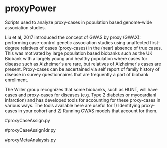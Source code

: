 # proxyPower
Scripts used to analyze proxy-cases in population based genome-wide association studies.

Liu et al, 2017 introduced the concept of GWAS by proxy (GWAX): performing case-control genetic association studies using unaffected first-degree relatives of cases (proxy-cases) in the (near) absence of true cases. This was motivated by large population based biobanks such as the UK Biobank with a largely young and healthy population where cases for disease such as Alzheimer's are rare, but relatives of Alzheimer's cases are present. Proxy-cases can be ascertained via self report of family history of disease in survey questionnaires that are frequently a part of biobank enrollment.

The Willer group recognizes that some biobanks, such as HUNT, will have cases and proxy-cases for diseases (e.g. Type 2 diabetes or myocardianl infarction) and has developed tools for accounting for these proxy-cases in various ways. The tools available here are useful for 1) Identifying proxy-cases in your cohort and 2) Running GWAS models that account for them.

#proxyCaseAssign.py 

#proxyCaseAssign1dr.py

#proxyMetaAnalaysis.py
